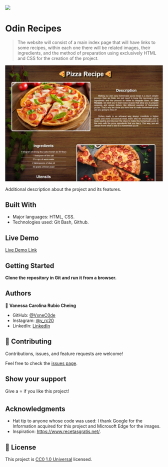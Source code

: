 ![](https://img.shields.io/badge/Uneweb-blue)

# Odin Recipes

> The website will consist of a main index page that will have links to some recipes, within each one there will be related images, their ingredients, and the method of preparation using exclusively HTML and CSS for the creation of the project.

![screenshot](./img/screenshot_odin_recipes.jpeg)

Additional description about the project and its features.

## Built With

- Major languages: HTML, CSS.
- Technologies used: Git Bash, Github.

## Live Demo

[Live Demo Link](https://vxnec0de.github.io/odin-recipes/)


## Getting Started

**Clone the repository in Git and run it from a browser.**

## Authors

👤 **Vanessa Carolina Rubio Cheing**

- GitHub: [@VxneC0de](https://github.com/VxneC0de)
- Instagram: [@v_rc20](https://www.instagram.com/v_rc20/)
- LinkedIn: [LinkedIn](https://www.linkedin.com/in/vanessa-rubio-7b7492293/)

## 🤝 Contributing

Contributions, issues, and feature requests are welcome!

Feel free to check the [issues page](https://github.com/VxneC0de/odin-recipes/issues).

## Show your support

Give a ⭐️ if you like this project!

## Acknowledgments

- Hat tip to anyone whose code was used: I thank Google for the Information acquired for this project and Microsoft Edge for the images.
- Inspiration: https://www.recetasgratis.net/.

## 📝 License

This project is [CC0 1.0 Universal](LICENSE) licensed.